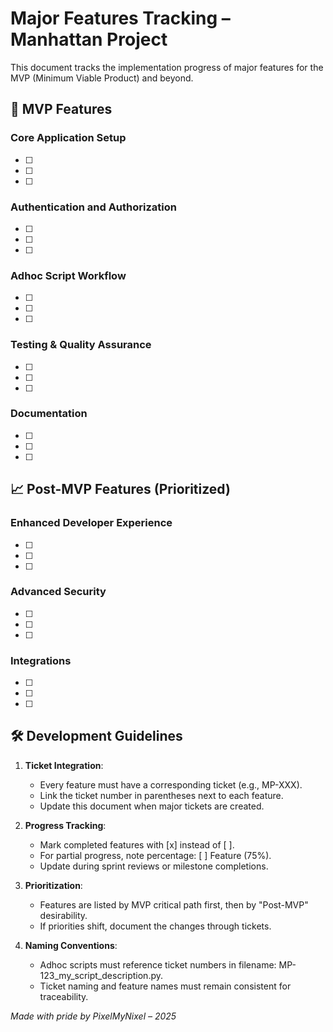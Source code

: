 # Major Features Tracking – Manhattan Project

This document tracks the implementation progress of major features for the MVP (Minimum Viable Product) and beyond.

## 🚀 MVP Features

### Core Application Setup
- [ ] 
- [ ] 
- [ ] 

### Authentication and Authorization
- [ ] 
- [ ] 
- [ ] 

### Adhoc Script Workflow
- [ ] 
- [ ] 
- [ ] 

### Testing & Quality Assurance
- [ ] 
- [ ] 
- [ ] 

### Documentation
- [ ] 
- [ ] 
- [ ] 

## 📈 Post-MVP Features (Prioritized)

### Enhanced Developer Experience
- [ ] 
- [ ] 
- [ ] 

### Advanced Security
- [ ] 
- [ ] 
- [ ] 

### Integrations
- [ ] 
- [ ] 
- [ ] 

## 🛠 Development Guidelines

1. **Ticket Integration**:
   - Every feature must have a corresponding ticket (e.g., MP-XXX).
   - Link the ticket number in parentheses next to each feature.
   - Update this document when major tickets are created.

2. **Progress Tracking**:
   - Mark completed features with [x] instead of [ ].
   - For partial progress, note percentage: [ ] Feature (75%).
   - Update during sprint reviews or milestone completions.

3. **Prioritization**:
   - Features are listed by MVP critical path first, then by "Post-MVP" desirability.
   - If priorities shift, document the changes through tickets.

4. **Naming Conventions**:
   - Adhoc scripts must reference ticket numbers in filename: MP-123_my_script_description.py.
   - Ticket naming and feature names must remain consistent for traceability.

*Made with pride by PixelMyNixel – 2025* 